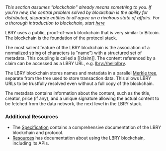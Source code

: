 _This section assumes "blockchain" already means something to you. If you're new, the central problem solved by blockchain is the ability for distributed, disparate entities to all agree on a rivalrous state of affairs. For a thorough introduction to blockchain, start [here](https://lopp.net/bitcoin.html)_

LBRY uses a public, proof-of-work blockchain that is very similar to Bitcoin. The blockchain is the foundation of the protocol stack.

The most salient feature of the LBRY blockchain is the association of a normalized string of characters (a "name") with a structured set of metadata. This coupling is called a [[claim]]. The content referenced by a claim can be accessed as a LBRY URL, e.g. [lbry://hellolbry](/playground?url=hellolbry).

The LBRY blockchain stores names and metadata in a parallel [Merkle tree](/resources/claimtrie), separate from the tree used to store transaction data. This allows LBRY URLs to be trustfully resolved even without a full copy of the blockchain.

The metadata contains information about the content, such as the title, creator, price (if any), and a unique signature allowing the actual content to be fetched from the data network, the next level in the LBRY stack.

### Additional Resources

- The [Specification](https://spec.lbry.com "Specification") contains a comprehensive documentation of the LBRY blockchain and protocol.
- [Resources](/resources) has documentation about using the LBRY blockchain, including its APIs.
